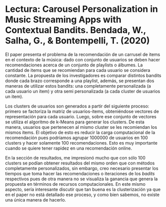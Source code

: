 # Lectura: Carousel Personalization in Music Streaming Apps with Contextual Bandits. Bendada, W., Salha, G., & Bontempelli, T. (2020)

El paper presenta el problema de la recomendación de un carrusel de items en el contexto de la música: dado con conjunto de usuarios se deben hacer recomendaciones acerca de un conjunto de playlists o álbumes. La cantidad de items que se recomiendan para cada usuario se considera constante. La propuesta de los investigadores es comparar distintos bandits donde cada brazo corresponde a una playlist, además, se presentan dos maneras de utilizar estos bandits: una completamente personalizada (a cada usuario un item) y otra semi personalizada (a cada cluster de usuarios un item).

Los clusters de usuarios son generados a partir del siguiente proceso: primero se factoriza la matriz de usuarios-items, obteniéndose vectores de representación para cada usuario. Luego, sobre ese conjunto de vectores se utiliza el algoritmo de k-Means para generar los clusters. De esta manera, usuarios que pertenecen al mismo cluster se les recomiendan los mismos items. El objetivo de esto es reducir la carga computacional de la recomendación pues podríamos agrupar 1000000 de usuarios en 100 clusters y hacer solamente 100 recomendaciones. Esto es muy importante cuando se quiere tener rapidez en una recomendación online.

En la sección de resultados, me impresionó mucho que con sólo 100 clusters se podían obtener resultados del mismo orden que con métodos completamente personalizados, sin embargo, creo necesario presentar los tiempos que toma hacer las recomendaciones o iteraciones de los *badits* respectivos pues de otra manera no se visualiza la ganancia que genera la propuesta en términos de recursos computacionales. En este mismo aspecto, sería interesante discutir que tan buena es la clusterización ya que en el paper no está detallado ese proceso, y como bien sabemos, no existe una única manera de hacerlo.






